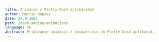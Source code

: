 ```yaml
---
title: Animácie v Plotly Dash aplikáciách
author: Martin Rapavý
date: 24.9.2023
path: /dash-adding-animations
language: sk
abstract: Pridávanie animácií z animate.css do Plotly Dash aplikácií.
---
```

<!--stackedit_data:
eyJoaXN0b3J5IjpbMjUzODEzMDJdfQ==
-->